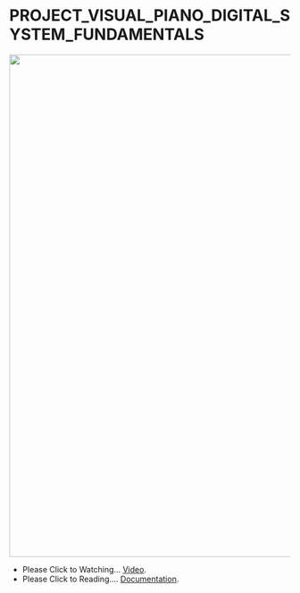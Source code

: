 # PROJECT_VISUAL_PIANO_DIGITAL_SYSTEM_FUNDAMENTALS



<div align= "center">
<img  src="https://raw.githubusercontent.com/Apizz789/PROJECT_VISUAL_PIANO_DIGITAL_SYSTEM_FUNDAMENTALS/main/Digital%20Project/DIGITAL%20PROJ.png" width="600" height="900" /></div>


- Please Click to Watching... [Video](https://www.youtube.com/watch?v=nlNDmOtltrg).
- Please Click to Reading.... [Documentation](https://docs.google.com/document/d/1OSh7IJU3nJK4rWCGTXJqcd2dZI5ojDTig09rA84r72E/edit?usp=sharing).
